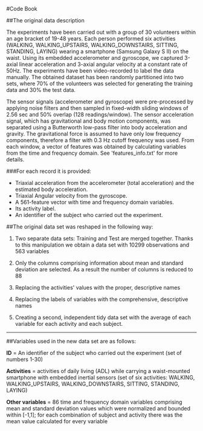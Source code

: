 
#Code Book

##The original data description

The experiments have been carried out with a group of 30 volunteers within an age bracket of 19-48 years. Each person performed six activities (WALKING, WALKING_UPSTAIRS, WALKING_DOWNSTAIRS, SITTING, STANDING, LAYING) wearing a smartphone (Samsung Galaxy S II) on the waist. Using its embedded accelerometer and gyroscope, we captured 3-axial linear acceleration and 3-axial angular velocity at a constant rate of 50Hz. The experiments have been video-recorded to label the data manually. The obtained dataset has been randomly partitioned into two sets, where 70% of the volunteers was selected for generating the training data and 30% the test data. 

The sensor signals (accelerometer and gyroscope) were pre-processed by applying noise filters and then sampled in fixed-width sliding windows of 2.56 sec and 50% overlap (128 readings/window). The sensor acceleration signal, which has gravitational and body motion components, was separated using a Butterworth low-pass filter into body acceleration and gravity. The gravitational force is assumed to have only low frequency components, therefore a filter with 0.3 Hz cutoff frequency was used. From each window, a vector of features was obtained by calculating variables from the time and frequency domain. See 'features_info.txt' for more details.

###For each record it is provided:


- Triaxial acceleration from the accelerometer (total acceleration) and the estimated body acceleration.
- Triaxial Angular velocity from the gyroscope. 
- A 561-feature vector with time and frequency domain variables. 
- Its activity label. 
- An identifier of the subject who carried out the experiment.


##The original data set was reshaped in the following way:

1. Two separate data sets: Training and Test are merged together. Thanks to this manipulation we obtain a data set with 10299 observations and 563 variables

2. Only the columns comprising information about mean and standard deviation are selected. As a result the number of columns
is reduced to 88

3. Replacing the activities' values with the proper, descriptive names 

4. Replacing the labels of variables with the comprehensive, descriptive names

5. Creating a second, independent tidy data set with the average of each variable for each activity and each subject.

-----------------------------------------

##Variables used in the new data set are as follows:

**ID** = An identifier of the subject who carried out the experiment (set of numbers 1-30)

**Activities** = activities of daily living (ADL) while carrying a waist-mounted smartphone with embedded inertial sensors
(set of six activities: WALKING, WALKING_UPSTAIRS, WALKING_DOWNSTAIRS, SITTING, STANDING, LAYING)

**Other variables** = 86 time and frequency domain variables comprising mean and standard deviation values 
which were normalized and bounded within [-1,1]; for each combination 
of subject and activity there was the mean value calculated for every variable
